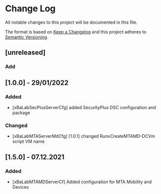 # Change Log
All notable changes to this project will be documented in this file.
 
The format is based on [Keep a Changelog](http://keepachangelog.com/)
and this project adheres to [Semantic Versioning](http://semver.org/).

## [unreleased]
 
### Add

## [1.0.0] - 29/01/2022

### Added
- [xBaLabSecPlusServerCfg]
  added SecurityPlus DSC configuration and package

### Changed
- [xBaLabMTAServerMdCfg] [1.0.1]
  changed RunvCreateMTAMD-DCVm script VM name
  
## [1.5.0] - 07.12.2021

### Added
- [xBaLabMTAMDServerCf]
  Added configuration for MTA Mobility and Devices



